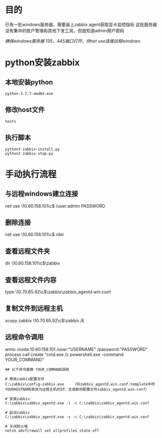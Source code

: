 # 目的
已有一批windows服务器，需要装上zabbix agent获取显卡监控指标 
这批服务器没有集中的账户管理和其他下发工具，但是知道admin用户密码   

*确保windows服务器 135，445端口打开，供net use连接远程windows*

# python安装zabbix

## 本地安装python

    python-3.7.7-amd64.exe

## 修改host文件

    hosts

## 执行脚本        

    python3 zabbix-install.py
    python3 zabbix-stop.py


# 手动执行流程

## 与远程windows建立连接
net use \\10.60.158.101\c$ /user:admin PASSWORD

## 删除连接
net use \\10.60.158.101\c$ /del

## 查看远程文件夹
dir \\10.60.158.101\c$\zabbix

## 查看远程文件内容
type \\10.70.65.92\c$\zabbix\zabbix_agentd.win.conf

## 复制文件到远程主机
xcopy zabbix  \\10.70.65.92\c$\zabbix /E

## 远程命令调用
wmic /node:10.60.158.101 /user:"USERNAME" /password:"PASSWORD" process call create "cmd.exe /c powershell.exe -command YOUR_COMMAND"

	## 以下命令替换 YOUR_COMMAND调用
	
	# 修改zabbix配置文件
	C:\zabbix\config-zabbix.exe    （将zabbix_agentd.win.conf.template中的YOURHOSTNAME修改为远程主机的IP，生成新的配置文件zabbix_agentd.win.conf）
 
	# 安装zabbix
	C:\zabbix\zabbix_agentd.exe -i -c C:\zabbix\zabbix_agentd.win.conf

	# 启动zabbix
	C:\zabbix\zabbix_agentd.exe -s -c C:\zabbix\zabbix_agentd.win.conf

	# 关闭防火墙
	netsh advfirewall set allprofiles state off
